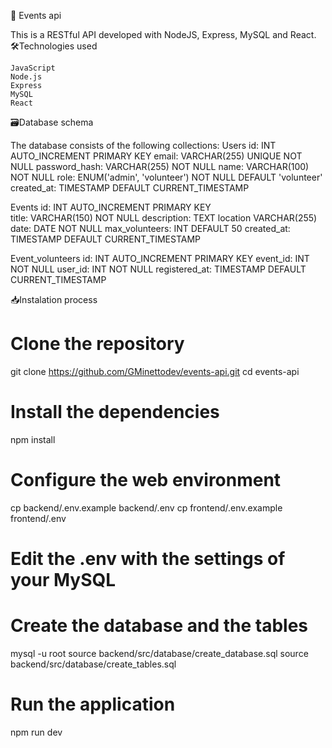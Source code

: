 📆 Events api

This is a RESTful API developed with NodeJS, Express, MySQL and React.
🛠️Technologies used

    JavaScript
    Node.js
    Express
    MySQL
    React

🗃️Database schema

The database consists of the following collections:
Users
    id:             INT AUTO_INCREMENT PRIMARY KEY
    email:      	VARCHAR(255) UNIQUE NOT NULL
    password_hash:	VARCHAR(255) NOT NULL
    name:       	VARCHAR(100) NOT NULL
    role:       	ENUM('admin', 'volunteer') NOT NULL DEFAULT 'volunteer'
    created_at: 	TIMESTAMP DEFAULT CURRENT_TIMESTAMP

Events
    id:	            INT AUTO_INCREMENT PRIMARY KEY	
    title:       	VARCHAR(150) NOT NULL
    description:    TEXT
    location	    VARCHAR(255)
    date:	        DATE NOT NULL
    max_volunteers:	INT DEFAULT 50
    created_at:	    TIMESTAMP DEFAULT CURRENT_TIMESTAMP
    
Event_volunteers
    id:	            INT AUTO_INCREMENT PRIMARY KEY
    event_id:	    INT NOT NULL
    user_id:	    INT NOT NULL
    registered_at:	TIMESTAMP DEFAULT CURRENT_TIMESTAMP
    
📥Instalation process

# Clone the repository

git clone https://github.com/GMinettodev/events-api.git
cd events-api

# Install the dependencies

npm install

# Configure the web environment

cp backend/.env.example backend/.env
cp frontend/.env.example frontend/.env

# Edit the .env with the settings of your MySQL

# Create the database and the tables

mysql -u root
source backend/src/database/create_database.sql
source backend/src/database/create_tables.sql

# Run the application

npm run dev
